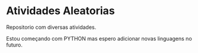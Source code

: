 # Atividades Aleatorias
 Repositorio com diversas atividades.

 Estou começando com PYTHON mas espero adicionar novas linguagens no futuro.
